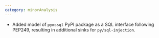 ```yaml
---
category: minorAnalysis
---
```

* Added model of `pymssql` PyPI package as a SQL interface following PEP249, resulting in additional sinks for `py/sql-injection`.

